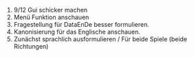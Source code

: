 1. 9/12 Gui schicker machen
2. Menü Funktion anschauen
3. Fragestellung für DataEnDe besser formulieren.
4. Kanonisierung für das Englische anschauen.
5. Zunächst sprachlich ausformulieren / Für beide Spiele (beide Richtungen)
